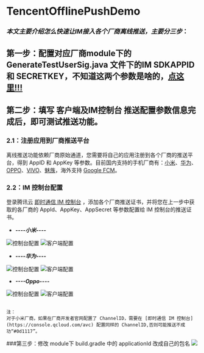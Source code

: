 # TencentOfflinePushDemo

### _本文主要介绍怎么快速让IM接入各个厂商离线推送，主要分三步_：

## 第一步：配置对应厂商module下的 GenerateTestUserSig.java 文件下的IM SDKAPPID 和 SECRETKEY，不知道这两个参数是啥的，[点这里!!!](https://cloud.tencent.com/document/product/269/36838)

## 第二步：填写 客户端及IM控制台 推送配置参数信息完成后，即可测试推送功能。

### 2.1：注册应用到厂商推送平台
离线推送功能依赖厂商原始通道，您需要将自己的应用注册到各个厂商的推送平台，得到 AppID 和 AppKey 等参数。目前国内支持的手机厂商有：[小米](https://dev.mi.com/console/doc/detail?pId=68)、[华为](https://developer.huawei.com/consumer/cn/doc/development/HMSCore-Guides/service-introduction-0000001050040060)、[OPPO](https://open.oppomobile.com/wiki/doc#id=10195)、[VIVO](https://dev.vivo.com.cn/documentCenter/doc/281)、[魅族](http://open-wiki.flyme.cn/doc-wiki/index#id?129)，海外支持 [Google FCM](https://console.firebase.google.com/u/0/?hl=zh-cn)。

### 2.2：IM 控制台配置
登录腾讯云 [即时通信 IM 控制台](https://console.qcloud.com/avc) ，添加各个厂商推送证书，并将您在上一步中获取的各厂商的 AppId、AppKey、AppSecret 等参数配置给 IM 控制台的推送证书。

- ***----小米----***

![控制台配置](https://user-images.githubusercontent.com/30644065/182319740-5921154c-a056-4dae-94a0-654e6c0c2424.png)
![客户端配置](https://user-images.githubusercontent.com/30644065/182319278-0f453def-3d60-4903-87d0-6239dcfcf6c4.png)

- ***----华为----***

![控制台配置](https://user-images.githubusercontent.com/30644065/182317433-c7e85feb-b7f2-4ff2-a2bc-bc7ae8c3c5f2.png)
![客户端配置](https://user-images.githubusercontent.com/30644065/182318759-5aa16f4e-02bd-43b9-91f1-4e9e8241c781.png)

- ***----Oppo----***

![控制台配置](https://user-images.githubusercontent.com/30644065/182317579-b8d147b3-31e9-45e0-9f73-bfa769e55968.png)
![客户端配置](https://user-images.githubusercontent.com/30644065/182318939-3054f37a-c308-4b3a-9bdf-743fc652fbbe.png)
 
```
  
注：
对于小米厂商，如果在厂商开发者官网配置了 ChannelID，需要在 [即时通信 IM 控制台](https://console.qcloud.com/avc) 配置同样的 ChannelID,否则可能推送不成功“#0d1117”。

```


###第三步：修改 module下 build.gradle 中的 applicationId 改成自己的包名
![](https://user-images.githubusercontent.com/30644065/182315571-d038b13e-b283-47ec-8deb-e75b3bd394ff.png)
